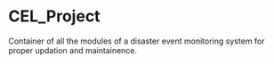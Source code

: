 # CEL_Project
Container of all the modules of a disaster event monitoring system for proper updation and maintainence. 
